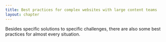 ```yaml
---
title: Best practices for complex websites with large content teams
layout: chapter
---
```


Besides specific solutions to specific challenges, there are also some best
practices for almost every situation.

